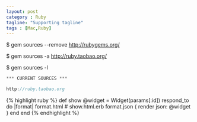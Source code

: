 ```yaml
---
layout: post
category : Ruby
tagline: "Supporting tagline"
tags : [Mac,Ruby]
---
```

$ gem sources --remove http://rubygems.org/

$ gem sources -a http://ruby.taobao.org/

$ gem sources -l

```c
*** CURRENT SOURCES ***

http://ruby.taobao.org
```

{% highlight ruby %}
def show
  @widget = Widget(params[:id])
  respond_to do |format|
    format.html # show.html.erb
    format.json { render json: @widget }
  end
end
{% endhighlight %}
